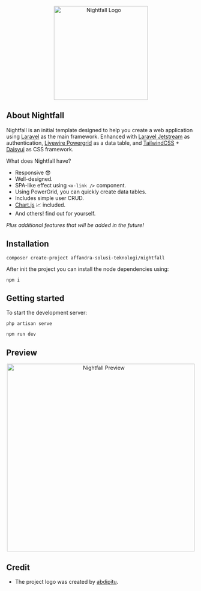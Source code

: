 <p align="center"><a href="https://github.com/AFFANDRA-SOLUSI-TEKNOLOGI/nightfall" target="_blank"><img src="https://jastinxyz.github.io/img/nightfall/nightfall-logo-text-primary.png" width="250" alt="Nightfall Logo"></a></p>

## About Nightfall

Nightfall is an initial template designed to help you create a web application using [Laravel](https://laravel.com/) as the main framework. Enhanced with [Laravel Jetstream](https://jetstream.laravel.com/) as authentication, [Livewire Powergrid](https://livewire-powergrid.com/) as a data table, and [TailwindCSS](https://tailwindcss.com/) + [Daisyui](https://daisyui.com/) as CSS framework.

What does Nightfall have?

- Responsive 😎
- Well-designed.
- SPA-like effect using `<x-link />` component.
- Using PowerGrid, you can quickly create data tables.
- Includes simple user CRUD.
- [Chart.js](https://www.chartjs.org/) 📈 included.
- And others! find out for yourself.

*Plus additional features that will be added in the future!*

## Installation

```shell
composer create-project affandra-solusi-teknologi/nightfall
```

After init the project you can install the node dependencies using:
```
npm i
```

## Getting started

To start the development server:
```shell
php artisan serve
```

```shell
npm run dev
```

## Preview

<p align="center"><a href="https://github.com/AFFANDRA-SOLUSI-TEKNOLOGI/nightfall" target="_blank"><img src="https://jastinxyz.github.io/img/nightfall/nightfall-preview.png" width="500" alt="Nightfall Preview"></a></p>

## Credit

- The project logo was created by [abdipitu](https://github.com/abdipitu).